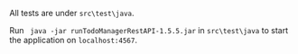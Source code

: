 All tests are under `src\test\java`.

Run ` java -jar runTodoManagerRestAPI-1.5.5.jar` in `src\test\java` to start the application on `localhost:4567`.
